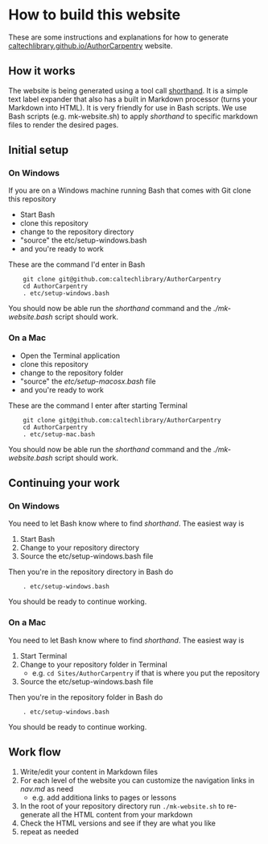 

# How to build this website

These are some instructions and explanations for how to generate [caltechlibrary.github.io/AuthorCarpentry](https://caltechlibrary.github.io/AuthorCarpentry) website.

## How it works

The website is being generated using a tool call [shorthand](https://github.com/caltechlibrary/shorthand). It is a simple text label
expander that also has a built in Markdown processor (turns your Markdown into HTML). It is very friendly for use in Bash scripts.
We use Bash scripts (e.g. mk-website.sh) to apply *shorthand* to specific markdown files to render the desired pages.

## Initial setup

### On Windows

If you are on a Windows machine running Bash that comes with Git clone this repository

+ Start Bash
+ clone this repository
+ change to the repository directory
+ "source" the etc/setup-windows.bash
+ and you're ready to work

These are the command I'd enter in Bash

```
    git clone git@github.com:caltechlibrary/AuthorCarpentry
    cd AuthorCarpentry
    . etc/setup-windows.bash
```
You should now be able run the *shorthand* command and the *./mk-website.bash* script should work.

### On a Mac

+ Open the Terminal application
+ clone this repository
+ change to the repository folder
+ "source" the *etc/setup-macosx.bash* file
+ and you're ready to work

These are the command I enter after starting Terminal

```
    git clone git@github.com:caltechlibrary/AuthorCarpentry
    cd AuthorCarpentry
    . etc/setup-mac.bash
```

You should now be able run the *shorthand* command and the *./mk-website.bash* script should work.

## Continuing your work

### On Windows

You need to let Bash know where to find *shorthand*. The easiest way is 

1. Start Bash
2. Change to your repository directory
3. Source the etc/setup-windows.bash file

Then you're in the repository directory in Bash do

```shell
    . etc/setup-windows.bash
```

You should be ready to continue working.

### On a Mac

You need to let Bash know where to find *shorthand*. The easiest way is 

1. Start Terminal 
2. Change to your repository folder in Terminal 
    + e.g. `cd Sites/AuthorCarpentry` if that is where you put the repository
3. Source the etc/setup-windows.bash file

Then you're in the repository folder in Bash do

```shell
    . etc/setup-windows.bash
```

You should be ready to continue working.

## Work flow

1. Write/edit your content in Markdown files
2. For each level of the website you can customize the navigation links in *nav.md* as need
    + e.g. add additiona links to pages or lessons
3. In the root of your repository directory run `./mk-website.sh` to re-generate all the HTML content from your markdown
4. Check the HTML versions and see if they are what you like
5. repeat as needed

